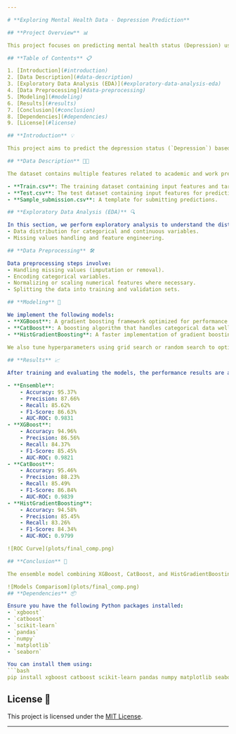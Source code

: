 ```yaml
---

# **Exploring Mental Health Data - Depression Prediction**

## **Project Overview** 📊

This project focuses on predicting mental health status (Depression) using a dataset generated from a deep learning model trained on the Depression Survey. We explore various machine learning models like XGBoost, CatBoost, and HistGradientBoosting, perform hyperparameter tuning, and evaluate the results with multiple metrics such as accuracy, precision, recall, F1-score, and AUC-ROC.

## **Table of Contents** 📋

1. [Introduction](#introduction)
2. [Data Description](#data-description)
3. [Exploratory Data Analysis (EDA)](#exploratory-data-analysis-eda)
4. [Data Preprocessing](#data-preprocessing)
5. [Modeling](#modeling)
6. [Results](#results)
7. [Conclusion](#conclusion)
8. [Dependencies](#dependencies)
9. [License](#license)

## **Introduction** 💡

This project aims to predict the depression status (`Depression`) based on various personal and academic features like `Age`, `CGPA`, `Work Pressure`, `Sleep Duration`, etc. We use an ensemble of machine learning models to achieve high predictive accuracy and explore different techniques to optimize and evaluate the model.

## **Data Description** 🧑‍💻

The dataset contains multiple features related to academic and work pressures, along with a binary target class (`Depression`), which indicates whether a person is experiencing depression.

- **Train.csv**: The training dataset containing input features and target labels.
- **Test.csv**: The test dataset containing input features for prediction.
- **Sample_submission.csv**: A template for submitting predictions.

## **Exploratory Data Analysis (EDA)** 🔍

In this section, we perform exploratory analysis to understand the distribution of the data, handle missing values, visualize the relationships between different features, and understand the target variable. Key findings:
- Data distribution for categorical and continuous variables.
- Missing values handling and feature engineering.

## **Data Preprocessing** 🛠️

Data preprocessing steps involve:
- Handling missing values (imputation or removal).
- Encoding categorical variables.
- Normalizing or scaling numerical features where necessary.
- Splitting the data into training and validation sets.

## **Modeling** 🤖

We implement the following models:
- **XGBoost**: A gradient boosting framework optimized for performance.
- **CatBoost**: A boosting algorithm that handles categorical data well.
- **HistGradientBoosting**: A faster implementation of gradient boosting.
  
We also tune hyperparameters using grid search or random search to optimize performance.

## **Results** 📈

After training and evaluating the models, the performance results are as follows:

- **Ensemble**:
    - Accuracy: 95.37%
    - Precision: 87.66%
    - Recall: 85.62%
    - F1-Score: 86.63%
    - AUC-ROC: 0.9831
- **XGBoost**:
    - Accuracy: 94.96%
    - Precision: 86.56%
    - Recall: 84.37%
    - F1-Score: 85.45%
    - AUC-ROC: 0.9821
- **CatBoost**:
    - Accuracy: 95.46%
    - Precision: 88.23%
    - Recall: 85.49%
    - F1-Score: 86.84%
    - AUC-ROC: 0.9839
- **HistGradientBoosting**:
    - Accuracy: 94.58%
    - Precision: 85.45%
    - Recall: 83.26%
    - F1-Score: 84.34%
    - AUC-ROC: 0.9799

![ROC Curve](plots/final_comp.png)

## **Conclusion** 🏁

The ensemble model combining XGBoost, CatBoost, and HistGradientBoosting yields the best results, achieving over 95% accuracy and a high AUC-ROC score. The approach can be extended to more complex models or feature engineering strategies for further improvement.

![Models Comparisom](plots/final_comp.png)
## **Dependencies** 📦

Ensure you have the following Python packages installed:
- `xgboost`
- `catboost`
- `scikit-learn`
- `pandas`
- `numpy`
- `matplotlib`
- `seaborn`

You can install them using:
```bash
pip install xgboost catboost scikit-learn pandas numpy matplotlib seaborn
```

## **License** 📄

This project is licensed under the [MIT License](LICENSE).

---
```

